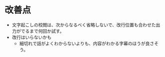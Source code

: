 # 改善点

- 文字起こしの校閲は、次からなるべく省略しないで、改行位置も合わせた出力がでるまで何回か試す。
- 改行はいらないかも
  - 細切れで話がよくわからないよりも、内容がわかる字幕のほうが良さそう。

